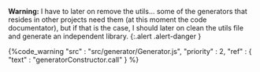 
**Warning:**
I have to later on remove the utils... some of the generators that resides in other projects need them (at this moment the code documentator), but
if that is the case, I should later on clean the utils file and generate an independent library.
{:.alert .alert-danger }

{%code_warning
    "src" : "src/generator/Generator.js",
    "priority" : 2,
    "ref" : {
        "text" : "generatorConstructor.call"
    }
%}

